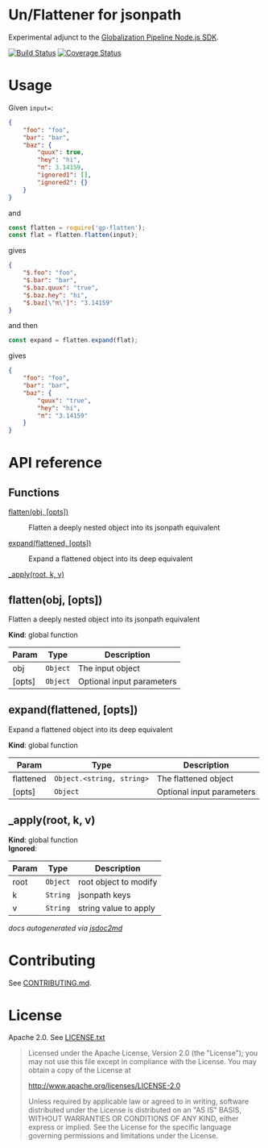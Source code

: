 Un/Flattener for jsonpath
=========================

Experimental adjunct to the
[Globalization Pipeline Node.js SDK](https://github.com/IBM-Bluemix/gp-js-client).

[![Build Status](https://travis-ci.org/srl295/gp-js-flatten.svg?branch=master)](https://travis-ci.org/srl295/gp-js-flatten)
[![Coverage Status](https://coveralls.io/repos/github/srl295/gp-js-flatten/badge.svg)](https://coveralls.io/github/srl295/gp-js-flatten)


Usage
===

Given `input=`:

```json
{
    "foo": "foo",
    "bar": "bar",
    "baz": {
        "quux": true,
        "hey": "hi",
        "π": 3.14159,
        "ignored1": [],
        "ignored2": {}
    }
}
```

and

```js
const flatten = require('gp-flatten');
const flat = flatten.flatten(input);
```

gives

```json
{
    "$.foo": "foo",
    "$.bar": "bar",
    "$.baz.quux": "true",
    "$.baz.hey": "hi",
    "$.baz[\"π\"]": "3.14159"
}
```

and then

```js
const expand = flatten.expand(flat);
```

gives


```json
{
    "foo": "foo",
    "bar": "bar",
    "baz": {
        "quux": "true",
        "hey": "hi",
        "π": "3.14159"
    }
}
```

API reference
===

## Functions

<dl>
<dt><a href="#flatten">flatten(obj, [opts])</a></dt>
<dd><p>Flatten a deeply nested object into its jsonpath equivalent</p>
</dd>
<dt><a href="#expand">expand(flattened, [opts])</a></dt>
<dd><p>Expand a flattened object into its deep equivalent</p>
</dd>
<dt><a href="#_apply">_apply(root, k, v)</a></dt>
<dd></dd>
</dl>

<a name="flatten"></a>

## flatten(obj, [opts])
Flatten a deeply nested object into its jsonpath equivalent

**Kind**: global function  

| Param | Type | Description |
| --- | --- | --- |
| obj | <code>Object</code> | The input object |
| [opts] | <code>Object</code> | Optional input parameters |

<a name="expand"></a>

## expand(flattened, [opts])
Expand a flattened object into its deep equivalent

**Kind**: global function  

| Param | Type | Description |
| --- | --- | --- |
| flattened | <code>Object.&lt;string, string&gt;</code> | The flattened object |
| [opts] | <code>Object</code> | Optional input parameters |

<a name="_apply"></a>

## _apply(root, k, v)
**Kind**: global function  
**Ignored**:   

| Param | Type | Description |
| --- | --- | --- |
| root | <code>Object</code> | root object to modify |
| k | <code>String</code> | jsonpath keys |
| v | <code>String</code> | string value to apply |


*docs autogenerated via [jsdoc2md](https://github.com/jsdoc2md/jsdoc-to-markdown)*

Contributing
===
See [CONTRIBUTING.md](CONTRIBUTING.md).

License
===
Apache 2.0. See [LICENSE.txt](LICENSE.txt)

> Licensed under the Apache License, Version 2.0 (the "License");
> you may not use this file except in compliance with the License.
> You may obtain a copy of the License at
> 
> http://www.apache.org/licenses/LICENSE-2.0
> 
> Unless required by applicable law or agreed to in writing, software
> distributed under the License is distributed on an "AS IS" BASIS,
> WITHOUT WARRANTIES OR CONDITIONS OF ANY KIND, either express or implied.
> See the License for the specific language governing permissions and
> limitations under the License.
